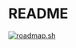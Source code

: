 # README
<a href="https://roadmap.sh"><img src="https://roadmap.sh/card/wide/66cef94286ab8b2c174c9b22?variant=dark" alt="roadmap.sh"/></a>
